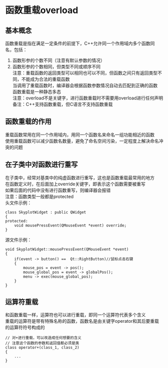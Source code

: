 # 函数重载overload

## 基本概念
函数重载是指在满足一定条件的前提下，C++允许同一个作用域内多个函数同名，包括：  
1. 函数形参的个数不同（注意有默认参数的情况）  
2. 函数形参的个数相同，但类型不同或顺序不同  
注意：重载函数的返回类型可以相同也可以不同，但函数之间只有返回类型不同，不能成为合法的重载函数  
当调用了重载函数时，编译器会根据函数参数情况自动去匹配到正确的函数  
函数重载是一种静态多态  
注意：overload不是关键字，进行函数重载时不需要用overload进行任何声明  
备注：C++支持函数重载，但C语言不支持函数重载  


## 函数重载的作用
重载函数常用在同一个作用域内，用同一个函数名来命名一组功能相近的函数  
使用重载函数可以减少函数名数量，避免了命名空间污染，一定程度上解决命名冲突的问题  


## 在子类中对函数进行重写
在子类中，经常对基类中的纯虚函数进行重写，这也是函数重载最常用的地方  
在函数定义时，在后面加上override关键字，即表示这个函数需要被重写  
如果后面的代码中没有进行函数重写，则编译器会报错  
注意：函数类型一般都是protected  
头文件示例：  
```
class SkyplotWidget : public QWidget
{
protected:
    void mousePressEvent(QMouseEvent *event) override;
}
```
源文件示例：  
```
void SkyplotWidget::mousePressEvent(QMouseEvent *event)
{
    if(event -> button() ==  Qt::RightButton)//鼠标点击右键
    {
        mouse_pos = event -> pos();
        mouse_global_pos = event -> globalPos();
        menu -> exec(mouse_global_pos);
    }
}
```


## 运算符重载
和函数重载一样，运算符也可以进行重载，即同一个运算符代表多个含义  
重载的运算符是带有特殊名称的函数，函数名是由关键字operator和其后要重载的运算符符号构成的  
```
// 对+进行重载，可以改造成任何想要的含义
// 注意这个函数的参数和返回值都必须是类
class operator+(class_1, class_2)
{
	...
}
```
